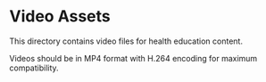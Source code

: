 # Video Assets

This directory contains video files for health education content.

Videos should be in MP4 format with H.264 encoding for maximum compatibility.